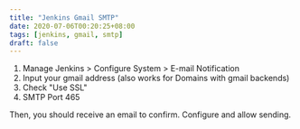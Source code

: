 ```yaml
---
title: "Jenkins Gmail SMTP"
date: 2020-07-06T00:20:25+08:00
tags: [jenkins, gmail, smtp]
draft: false
---
```


1. Manage Jenkins > Configure System > E-mail Notification
2. Input your gmail address (also works for Domains with gmail backends)
3. Check "Use SSL"
4. SMTP Port 465

Then, you should receive an email to confirm.
Configure and allow sending.
